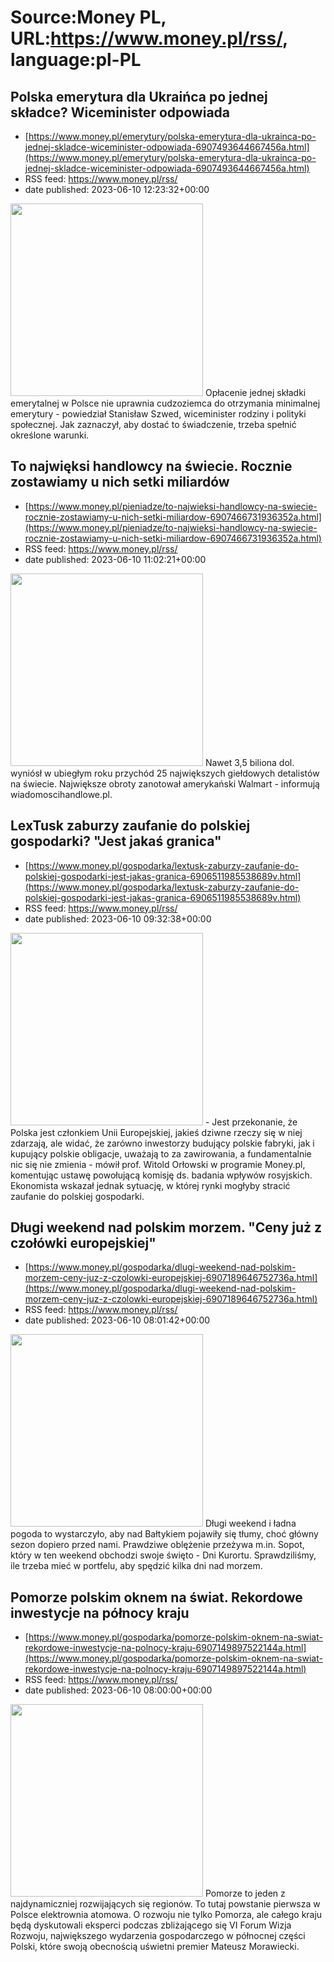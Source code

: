 # Source:Money PL, URL:https://www.money.pl/rss/, language:pl-PL

## Polska emerytura dla Ukraińca po jednej składce? Wiceminister odpowiada
 - [https://www.money.pl/emerytury/polska-emerytura-dla-ukrainca-po-jednej-skladce-wiceminister-odpowiada-6907493644667456a.html](https://www.money.pl/emerytury/polska-emerytura-dla-ukrainca-po-jednej-skladce-wiceminister-odpowiada-6907493644667456a.html)
 - RSS feed: https://www.money.pl/rss/
 - date published: 2023-06-10 12:23:32+00:00

<img src="https://i.wpimg.pl/308x/filerepo.grupawp.pl/api/v1/display/embed/117ae276-68bd-4318-9b02-27d9de31bb22" width="308" /> Opłacenie jednej składki emerytalnej w Polsce nie uprawnia cudzoziemca do otrzymania minimalnej emerytury - powiedział Stanisław Szwed, wiceminister rodziny i polityki społecznej. Jak zaznaczył, aby dostać to świadczenie, trzeba spełnić określone warunki.

## To najwięksi handlowcy na świecie. Rocznie zostawiamy u nich setki miliardów
 - [https://www.money.pl/pieniadze/to-najwieksi-handlowcy-na-swiecie-rocznie-zostawiamy-u-nich-setki-miliardow-6907466731936352a.html](https://www.money.pl/pieniadze/to-najwieksi-handlowcy-na-swiecie-rocznie-zostawiamy-u-nich-setki-miliardow-6907466731936352a.html)
 - RSS feed: https://www.money.pl/rss/
 - date published: 2023-06-10 11:02:21+00:00

<img src="https://i.wpimg.pl/308x/filerepo.grupawp.pl/api/v1/display/embed/eb949e0c-b244-4ec0-b7a3-e3c54e488f13" width="308" /> Nawet 3,5 biliona dol. wyniósł w ubiegłym roku przychód 25 największych giełdowych detalistów na świecie. Największe obroty zanotował amerykański Walmart - informują wiadomoscihandlowe.pl.

## LexTusk zaburzy zaufanie do polskiej gospodarki? "Jest jakaś granica"
 - [https://www.money.pl/gospodarka/lextusk-zaburzy-zaufanie-do-polskiej-gospodarki-jest-jakas-granica-6906511985538689v.html](https://www.money.pl/gospodarka/lextusk-zaburzy-zaufanie-do-polskiej-gospodarki-jest-jakas-granica-6906511985538689v.html)
 - RSS feed: https://www.money.pl/rss/
 - date published: 2023-06-10 09:32:38+00:00

<img src="https://i.wpimg.pl/308x/wptv-upload-api.wpcdn.pl/85beb7c4-a64f-4beb-b959-f71699934a55.jpg" width="308" /> - Jest przekonanie, że Polska jest członkiem Unii Europejskiej, jakieś dziwne rzeczy się w niej zdarzają, ale widać, że zarówno inwestorzy budujący polskie fabryki, jak i kupujący polskie obligacje, uważają to za zawirowania, a fundamentalnie nic się nie zmienia - mówił prof. Witold Orłowski w programie Money.pl, komentując ustawę powołującą komisję ds. badania wpływów rosyjskich. Ekonomista wskazał jednak sytuację, w której rynki mogłyby stracić zaufanie do polskiej gospodarki.

## Długi weekend nad polskim morzem. "Ceny już z czołówki europejskiej"
 - [https://www.money.pl/gospodarka/dlugi-weekend-nad-polskim-morzem-ceny-juz-z-czolowki-europejskiej-6907189646752736a.html](https://www.money.pl/gospodarka/dlugi-weekend-nad-polskim-morzem-ceny-juz-z-czolowki-europejskiej-6907189646752736a.html)
 - RSS feed: https://www.money.pl/rss/
 - date published: 2023-06-10 08:01:42+00:00

<img src="https://i.wpimg.pl/308x/filerepo.grupawp.pl/api/v1/display/embed/849a22c9-be53-43a3-8a8c-643e772289c0" width="308" /> Długi weekend i ładna pogoda to wystarczyło, aby nad Bałtykiem pojawiły się tłumy, choć główny sezon dopiero przed nami. Prawdziwe oblężenie przeżywa m.in. Sopot, który w ten weekend obchodzi swoje święto - Dni Kurortu. Sprawdziliśmy, ile trzeba mieć w portfelu, aby spędzić kilka dni nad morzem.

## Pomorze polskim oknem na świat. Rekordowe inwestycje na północy kraju
 - [https://www.money.pl/gospodarka/pomorze-polskim-oknem-na-swiat-rekordowe-inwestycje-na-polnocy-kraju-6907149897522144a.html](https://www.money.pl/gospodarka/pomorze-polskim-oknem-na-swiat-rekordowe-inwestycje-na-polnocy-kraju-6907149897522144a.html)
 - RSS feed: https://www.money.pl/rss/
 - date published: 2023-06-10 08:00:00+00:00

<img src="https://i.wpimg.pl/308x/filerepo.grupawp.pl/api/v1/display/embed/a9efcf90-d199-4a30-8c32-564410733c4f" width="308" /> Pomorze to jeden z najdynamiczniej rozwijających się regionów. To tutaj powstanie pierwsza w Polsce elektrownia atomowa. O rozwoju nie tylko Pomorza, ale całego kraju będą dyskutowali eksperci podczas zbliżającego się VI Forum Wizja Rozwoju, największego wydarzenia gospodarczego w północnej części Polski, które swoją obecnością uświetni premier Mateusz Morawiecki.

